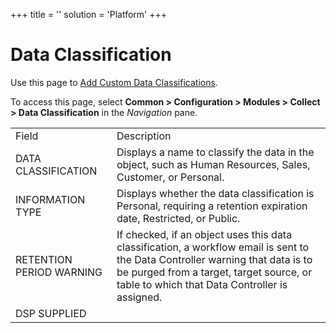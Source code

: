 +++
title = ''
solution = 'Platform'
+++

# Data Classification

<div class="use">

Use this page to [Add Custom Data
Classifications](../Use_Cases/Add%20Custom%20Data%20Classifications%20and%20Information%20Types.htm).

</div>

To access this page, select **Common \> Configuration \> Modules \>
Collect \> Data Classification** in the *Navigation*
pane.

|                          |                                                                                                                                                                                                                             |
| ------------------------ | --------------------------------------------------------------------------------------------------------------------------------------------------------------------------------------------------------------------------- |
| Field                    | Description                                                                                                                                                                                                                 |
| DATA CLASSIFICATION      | Displays a name to classify the data in the object, such as Human Resources, Sales, Customer, or Personal.                                                                                                                  |
| INFORMATION TYPE         | Displays whether the data classification is Personal, requiring a retention expiration date, Restricted, or Public.                                                                                                         |
| RETENTION PERIOD WARNING | If checked, if an object uses this data classification, a workflow email is sent to the Data Controller warning that data is to be purged from a target, target source, or table to which that Data Controller is assigned. |
| DSP SUPPLIED             |                                                                                                                                                                                                                             |
